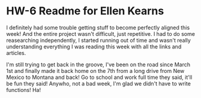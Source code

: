 # HW-6 Readme for Ellen Kearns

I definitely had some trouble getting stuff to become perfectly aligned this week! And the entire project wasn't difficult, just repetitive. I had to do some reasearching independently, I started running out of time and wasn't really understanding everything I was reading this week with all the links and articles.

I'm still trying to get back in the groove, I've been on the road since March 1st and finally made it back home on the 7th from a long drive from New Mexico to Montana and back! Go to school and work full time they said, it'll be fun they said! Anywho, not a bad week, I'm glad we didn't have to write functions! Ha!
